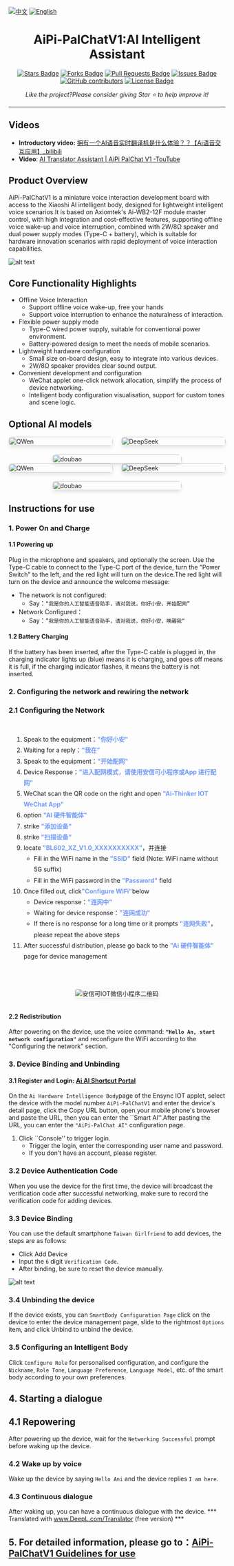  [![中文](https://img.shields.io/badge/语言-中文-blue.svg)](README-CN.md)
[![English](https://img.shields.io/badge/Language-English-green.svg)](README.md)
<h1 align="center">AiPi-PalChatV1:AI Intelligent Assistant</h1>
<div align="center">

<a href="https://github.com/Ai-Thinker-Open/AiPi-PalChatV1/stargazers"><img src="https://img.shields.io/github/stars/Ai-Thinker-Open/AiPi-PalChatV1" alt="Stars Badge"/></a>
<a href="https://github.com/Ai-Thinker-Open/AiPi-PalChatV1/network/members"><img src="https://img.shields.io/github/forks/Ai-Thinker-Open/AiPi-PalChatV1" alt="Forks Badge"/></a>
<a href="https://github.com/Ai-Thinker-Open/AiPi-PalChatV1/pulls"><img src="https://img.shields.io/github/issues-pr/Ai-Thinker-Open/AiPi-PalChatV1" alt="Pull Requests Badge"/></a>
<a href="https://github.com/Ai-Thinker-Open/AiPi-PalChatV1/issues"><img src="https://img.shields.io/github/issues/Ai-Thinker-Open/AiPi-PalChatV1" alt="Issues Badge"/></a>
<a href="https://github.com/Ai-Thinker-Open/AiPi-PalChatV1/graphs/contributors"><img alt="GitHub contributors" src="https://img.shields.io/github/contributors/Ai-Thinker-Open/AiPi-PalChatV1?color=2b9348"></a>
<a href="https://github.com/Ai-Thinker-Open/AiPi-PalChatV1/blob/master/LICENSE"><img src="https://img.shields.io/github/license/Ai-Thinker-Open/AiPi-PalChatV1?color=2b9348" alt="License Badge"/></a>

<i>Like the project?Please consider giving Star ⭐️ to help improve it!</i>

</div>

---


## Videos

- **Introductory video:** [拥有一个AI语音实时翻译机是什么体验？？【Ai语音交互应用】_bilibili](https://www.bilibili.com/video/BV1SuEtzREV9?spm_id_from=333.788.videopod.sections&vd_source=02a465997504a99b4366d967ab71e479)
- **Video**: [AI Translator Assistant | AiPi PalChat V1 -TouTube](https://www.youtube.com/watch?v=AHNUB3JPgbw)

## Product Overview

AiPi-PalChatV1 is a miniature voice interaction development board with access to the Xiaoshi AI intelligent body, designed for lightweight intelligent voice scenarios.It is based on Axiomtek's Ai-WB2-12F module master control, with high integration and cost-effective features, supporting offline voice wake-up and voice interruption, combined with 2W/8Ω speaker and dual power supply modes (Type-C + battery), which is suitable for hardware innovation scenarios with rapid deployment of voice interaction capabilities.

![alt text](4.Docs/img/aipiplachatv1.png)

## Core Functionality Highlights

- Offline Voice Interaction
  - Support offline voice wake-up, free your hands
  - Support voice interruption to enhance the naturalness of interaction.
- Flexible power supply mode
  - Type-C wired power supply, suitable for conventional power environment.
  - Battery-powered design to meet the needs of mobile scenarios.
- Lightweight hardware configuration
  - Small size on-board design, easy to integrate into various devices.
  - 2W/8Ω speaker provides clear sound output.
- Convenient development and configuration
  - WeChat applet one-click network allocation, simplify the process of device networking.
  - Intelligent body configuration visualisation, support for custom tones and scene logic.


## Optional AI models

<div style="display: flex !important; gap: 20px !important; flex-wrap: wrap !important; justify-content: center !important;">
  <div style="flex: 1 !important; min-width: 200px !important; max-width: 300px !important;">
    <img src="./4.Docs/img/Qwan.png" alt="QWen" style="width: 100%; height: auto; border-radius: 8px; box-shadow: 0 4px 8px rgba(0,0,0,0.1);">
  </div>
  <div style="flex: 1 !important; min-width: 200px !important; max-width: 300px !important;">
    <img src="./4.Docs/img/DeepSeek.png" alt="DeepSeek" style="width: 100%; height: auto; border-radius: 8px; box-shadow: 0 4px 8px rgba(0,0,0,0.1);">
  </div>
  <div style="flex: 1 !important; min-width: 200px !important; max-width: 300px !important;">
    <img src="./4.Docs/img/doubao.png" alt="doubao" style="width: 100%; height: auto; border-radius: 8px; box-shadow: 0 4px 8px rgba(0,0,0,0.1);">
  </div>
</div>

<div style="display: flex; justify-content: center; gap: 20px; flex-wrap: wrap;">
  <div style="flex: 1; min-width: 200px; max-width: 300px;">
	<img src="./4.Docs/img/Qwan.png" alt="QWen" style="width: 100%; height: auto; border-radius: 8px; box-shadow: 0 4px 8px rgba(0,0,0,0.1);">
  </div>
  <div style="flex: 1; min-width: 200px; max-width: 300px;">
	<img src="./4.Docs/img/DeepSeek.png" alt="DeepSeek" style="width: 100%; height: auto; border-radius: 8px; box-shadow: 0 4px 8px rgba(0,0,0,0.1);">
  </div>
  <div style="flex: 1; min-width: 200px; max-width: 300px;">
	<img src="./4.Docs/img/doubao.png" alt="doubao" style="width: 100%; height: auto; border-radius: 8px; box-shadow: 0 4px 8px rgba(0,0,0,0.1);">
  </div>
</div>

## Instructions for use
### 1. Power On and Charge

#### 1.1 Powering up
Plug in the microphone and speakers, and optionally the screen.
Use the Type-C cable to connect to the Type-C port of the device, turn the "Power Switch" to the left, and the red light will turn on the device.The red light will turn on the device and announce the welcome message:
  - The network is not configured:
	- Say：`“我是你的人工智能语音助手，请对我说，你好小安，开始配网”`
  - Network Configured：
	- Say：`”我是你的人工智能语音助手，请对我说，你好小安，唤醒我“`
#### 1.2 Battery Charging
If the battery has been inserted, after the Type-C cable is plugged in, the charging indicator lights up (blue) means it is charging, and goes off means it is full, if the charging indicator flashes, it means the battery is not inserted.

### 2. Configuring the network and rewiring the network

### 2.1 Configuring the Network
<div style="display: flex; flex-wrap: wrap; gap: 20px;">
  <!-- 左侧步骤列表 -->
  <div style="flex: 1; min-width: 300px; padding: 15px;  border-radius: 8px;">
	<ol style="padding-left: 20px; line-height: 1.8;">
	  <li>Speak to the equipment：<span style="color:rgb(113, 153, 245); font-weight: bold;">"你好小安"</span></li>
	  <li>Waiting for a reply：<span style="color:rgb(113, 153, 245); font-weight: bold;">"我在"</span></li>
	  <li>Speak to the equipment：<span style="color:rgb(113, 153, 245); font-weight: bold;">"开始配网"</span></li>
	  <li>Device Response：<span style="color:rgb(113, 153, 245); font-weight: bold;">"进入配网模式，请使用安信可小程序或App 进行配网"</span></li>
	  <li>WeChat scan the QR code on the right and open <span style="color:rgb(113, 153, 245); font-weight: bold;">"Ai-Thinker IOT WeChat App"</span></li>
	  <li>option <span style="color:rgb(113, 153, 245); font-weight: bold;">"AI 硬件智能体"</span></li>
	  <li>strike <span style="color:rgb(113, 153, 245); font-weight: bold;">"添加设备"</span></li>
	  <li>strike  <span style="color:rgb(113, 153, 245); font-weight: bold;">"扫描设备"</span></li>
	  <li>locate <span style="color:rgb(113, 153, 245); font-weight: bold;">"BL602_XZ_V1.0_XXXXXXXXXX"</span>，并连接
		<ul>
		  <li>Fill in the WiFi name in the  <span style="color:rgb(113, 153, 245); font-weight: bold;">"SSID"</span> field (Note: WiFi name without 5G suffix)</li>
		  <li>Fill in the WiFi password in the  <span style="color:rgb(113, 153, 245); font-weight: bold;">"Password"</span> field</li>
		</ul>
	  </li>
	  <li>Once filled out, click<span style="color:rgb(113, 153, 245); font-weight: bold;">"Configure WiFi"</span>below
		<ul>
		  <li>Device response：<span style="color:rgb(113, 153, 245); font-weight: bold;">"连网中"</span></li>
		  <li>Waiting for device response：<span style="color:rgb(113, 153, 245); font-weight: bold;">"连网成功"</span> </li>
		  <li>If there is no response for a long time or it prompts <span style="color:rgb(113, 153, 245); font-weight: bold;">"连网失败"</span>，please repeat the above steps</li>
		</ul>
	  </li>
	  <li>After successful distribution, please go back to the <span style="color:rgb(113, 153, 245); font-weight: bold;">"Ai 硬件智能体"</span> page for device management</li>
	</ol>
  </div>
  
  <!-- 右侧二维码图片 -->
  <div style="flex: 1; min-width: 300px; padding: 15px;border-radius: 8px; display: flex; align-items: center; justify-content: center;">
	<img 
	  src="./4.Docs/img/aitinker_iot.png" 
	  alt="安信可IOT微信小程序二维码" 
	  style="max-width: 100%; height: auto; border-radius: 4px; box-shadow: 0 2px 8px rgba(0,0,0,0.1);"
	>
  </div>
</div>

#### 2.2 Redistribution
After powering on the device, use the voice command: **`"Hello An, start network configuration"`** and reconfigure the WiFi according to the "Configuring the network" section.

### 3. Device Binding and Unbinding
#### 3.1 Register and Login: [Ai AI Shortcut Portal](https://xiaozhi.me/)

On the `Ai Hardware Intelligence Body`page of the Ensync IOT applet, select the device with the model number `AiPi-PalChatV1` and enter the device's detail page, click the Copy URL button, open your mobile phone's browser and paste the URL, then you can enter the ``Smart AI''.After pasting the URL, you can enter the `"AiPi-PalChat AI"` configuration page.
1. Click ``Console'' to trigger login.
	- Trigger the login, enter the corresponding user name and password.
	- If you don't have an account, please register.

### 3.2 Device Authentication Code
When you use the device for the first time, the device will broadcast the verification code after successful networking, make sure to record the verification code for adding devices.

### 3.3 Device Binding
You can use the default smartphone `Taiwan Girlfriend` to add devices, the steps are as follows:
  - Click Add Device
  - Input the `6` digit `Verification Code`.
  - After binding, be sure to reset the device manually.

![alt text](4.Docs/img/add_code.png)
### 3.4 Unbinding the device

If the device exists, you can ``SmartBody Configuration Page`` click on the device to enter the device management page, slide to the rightmost ``Options`` item, and click Unbind to unbind the device.
### 3.5 Configuring an Intelligent Body
Click `Configure Role` for personalised configuration, and configure the `Nickname`, `Role Tone`, `Language Preference`, `Language Model`, etc. of the smart body according to your own preferences.

## 4. Starting a dialogue
## 4.1 Repowering
After powering up the device, wait for the ``Networking Successful`` prompt before waking up the device.
### 4.2 Wake up by voice
Wake up the device by saying ``Hello Ani`` and the device replies ``I am here``.
### 4.3 Continuous dialogue
After waking up, you can have a continuous dialogue with the device.
*** Translated with www.DeepL.com/Translator (free version) ***

## 5. For detailed information, please go to：[AiPi-PalChatV1 Guidelines for use](https://fcniufr8ibx1.feishu.cn/docx/KMkcdhnSnoG0JIxwbx3cZGTZnyd?from=from_copylink)